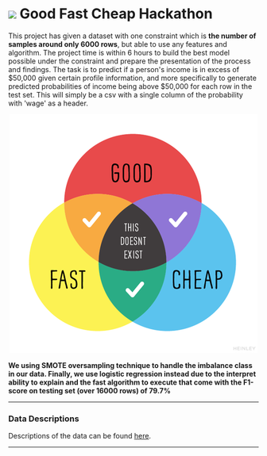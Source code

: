 # ![](https://ga-dash.s3.amazonaws.com/production/assets/logo-9f88ae6c9c3871690e33280fcf557f33.png)  Good Fast Cheap Hackathon

This project has given a dataset with one constraint which is **the number of samples around only 6000 rows**, but able to use any features and algorithm. The project time is within 6 hours to build the best model possible under the constraint and prepare the presentation of the process and findings. The task is to predict if a person's income is in excess of $50,000 given certain profile information, and more specifically to generate predicted probabilities of income being above $50,000 for each row in the test set. This will simply be a csv with a single column of the probability with 'wage' as a header.



<p align="center"><img src="data/0_BXO-Krt9rSiopn6k.png" /></p>



**We using SMOTE oversampling technique to handle the imbalance class in our data. Finally, we use logistic regression instead due to the interpret ability to explain and the fast algorithm to execute that come with the F1-score on testing set (over 16000 rows) of 79.7%**


---


### Data Descriptions

 Descriptions of the data can be found [here](https://archive.ics.uci.edu/ml/datasets/adult).
 
 ---




